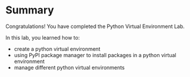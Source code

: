 # Summary

Congratulations! You have completed the Python Virtual Environment Lab.

In this lab, you learned how to:

- create a python virtual environment
- using PyPI package manager to install packages in a python virtual environment
- manage different python virtual environments
